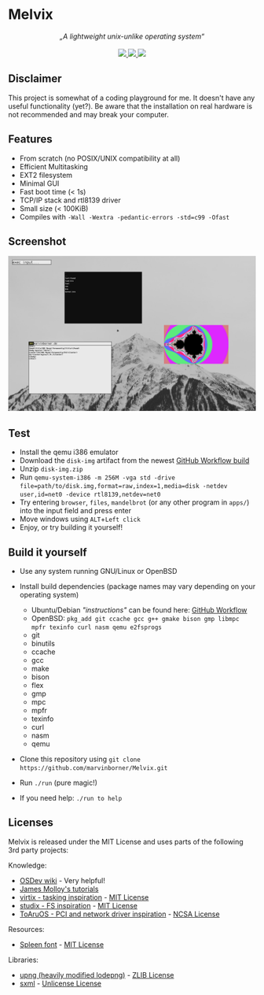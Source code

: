 # Melvix

<p align="center">
    <i>„A lightweight unix-unlike operating system“</i>
    <br><br>
    <a href="https://github.com/marvinborner/Melvix/actions?query=workflow%3A%22Project+build%22" target="_blank">
        <img src="https://img.shields.io/github/workflow/status/marvinborner/Melvix/Project%20build?style=for-the-badge" />
    </a>
    <a href="https://app.codacy.com/manual/marvin-borner/Melvix/dashboard" target="_blank">
        <img src="https://img.shields.io/codacy/grade/4ae29e218d7c439eaa549ea828ffcaac?style=for-the-badge" />
    </a>
    <a href="https://www.buymeacoffee.com/marvinborner" target="_blank">
        <img src="https://img.shields.io/static/v1?label=Support&message=buymeacoffee&color=brightgreen&style=for-the-badge" />
    </a>
</p>

## Disclaimer

This project is somewhat of a coding playground for me. It doesn't have any useful functionality (yet?). Be aware that the installation on real hardware is not recommended and may break your computer.

## Features

-   From scratch (no POSIX/UNIX compatibility at all)
-   Efficient Multitasking
-   EXT2 filesystem
-   Minimal GUI
-   Fast boot time (< 1s)
-   TCP/IP stack and rtl8139 driver
-   Small size (< 100KiB)
-   Compiles with `-Wall -Wextra -pedantic-errors -std=c99 -Ofast`

## Screenshot

![Melvix screenshot](screenshot.png?raw=true "Screenshot")

## Test

-   Install the qemu i386 emulator
-   Download the `disk-img` artifact from the newest [GitHub Workflow build](https://github.com/marvinborner/Melvix/actions)
-   Unzip `disk-img.zip`
-   Run `qemu-system-i386 -m 256M -vga std -drive file=path/to/disk.img,format=raw,index=1,media=disk -netdev user,id=net0 -device rtl8139,netdev=net0`
-   Try entering `browser`, `files`, `mandelbrot` (or any other program in `apps/`) into the input field and press enter
-   Move windows using `ALT`+`Left click`
-   Enjoy, or try building it yourself!

## Build it yourself

-   Use any system running GNU/Linux or OpenBSD

-   Install build dependencies (package names may vary depending on your operating system)

    -   Ubuntu/Debian _"instructions"_ can be found here: [GitHub Workflow](https://raw.githubusercontent.com/marvinborner/Melvix/main/.github/workflows/build.yml)
    -   OpenBSD: `pkg_add git ccache gcc g++ gmake bison gmp libmpc mpfr texinfo curl nasm qemu e2fsprogs`
    -   git
    -   binutils
    -   ccache
    -   gcc
    -   make
    -   bison
    -   flex
    -   gmp
    -   mpc
    -   mpfr
    -   texinfo
    -   curl
    -   nasm
    -   qemu

-   Clone this repository using `git clone https://github.com/marvinborner/Melvix.git`

-   Run `./run` (pure magic!)

-   If you need help: `./run to help`

## Licenses

Melvix is released under the MIT License and uses parts of the following 3rd party projects:

Knowledge:

-   [OSDev wiki](https://wiki.osdev.org) - Very helpful!
-   [James Molloy's tutorials](http://jamesmolloy.co.uk/tutorial_html/)
-   [virtix - tasking inspiration](https://github.com/16Bitt/virtix/) - [MIT License](https://github.com/16Bitt/virtix/blob/85a3c58f3d3b8932354e85a996a79c377139c201/LICENSE)
-   [studix - FS inspiration](https://github.com/orodley/studix) - [MIT License](https://github.com/orodley/studix/blob/d1b1d006010120551df58ff3faaf97484dfa9806/LICENSE)
-   [ToAruOS - PCI and network driver inspiration](https://github.com/klange/toaruos) - [NCSA License](https://github.com/klange/toaruos/blob/351d5d38f22b570459931475d36468bf4e37f45a/LICENSE)

Resources:

-   [Spleen font](https://github.com/fcambus/spleen) - [MIT License](https://github.com/fcambus/spleen/blob/5759e9abb130b89ba192edc5324b12ef07b7dad3/LICENSE)

Libraries:
-   [upng (heavily modified lodepng)](https://github.com/elanthis/upng) - [ZLIB License](https://github.com/lvandeve/lodepng/blob/7fdcc96a5e5864eee72911c3ca79b1d9f0d12292/LICENSE)
-   [sxml](https://github.com/capmar/sxml) - [Unlicense License](https://github.com/capmar/sxml/blob/91176b4c62ef7c6342804e02fc440b2e82326469/UNLICENSE)
